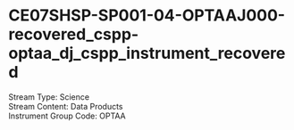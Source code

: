 # CE07SHSP-SP001-04-OPTAAJ000-recovered_cspp-optaa_dj_cspp_instrument_recovered

Stream Type: Science<br>
Stream Content: Data Products<br>
Instrument Group Code: OPTAA<br>
